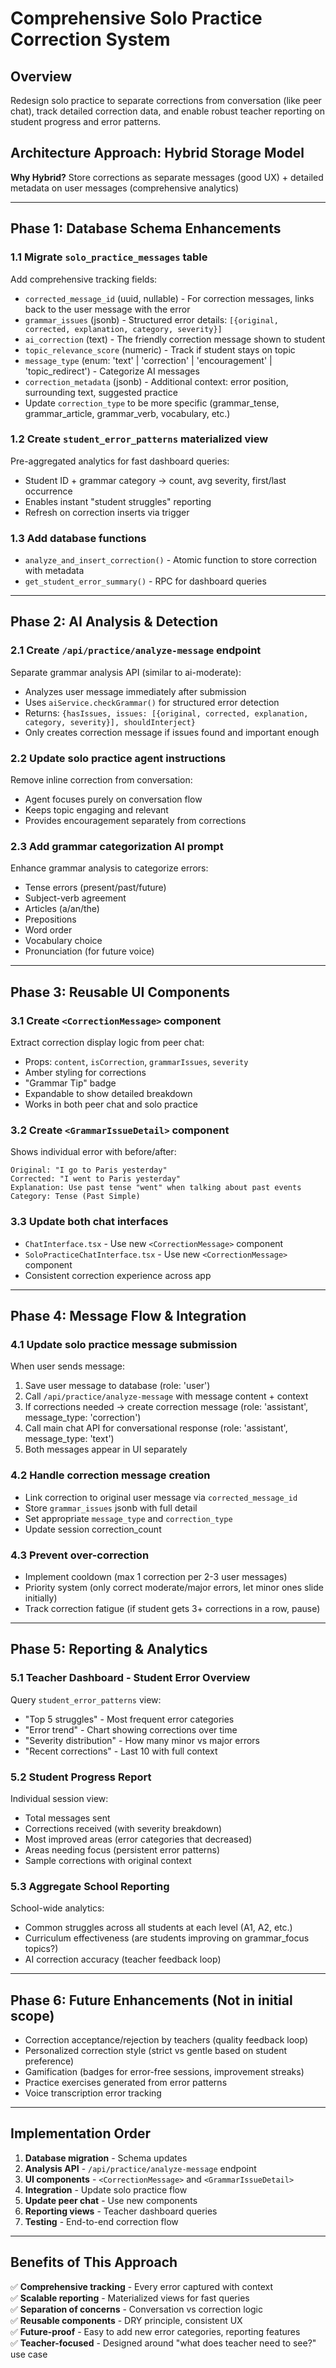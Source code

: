 # Comprehensive Solo Practice Correction System

## Overview

Redesign solo practice to separate corrections from conversation (like peer chat), track detailed correction data, and enable robust teacher reporting on student progress and error patterns.

## Architecture Approach: Hybrid Storage Model

**Why Hybrid?** Store corrections as separate messages (good UX) + detailed metadata on user messages (comprehensive analytics)

---

## Phase 1: Database Schema Enhancements

### 1.1 Migrate `solo_practice_messages` table

Add comprehensive tracking fields:

- `corrected_message_id` (uuid, nullable) - For correction messages, links back to the user message with the error
- `grammar_issues` (jsonb) - Structured error details: `[{original, corrected, explanation, category, severity}]`
- `ai_correction` (text) - The friendly correction message shown to student
- `topic_relevance_score` (numeric) - Track if student stays on topic
- `message_type` (enum: 'text' | 'correction' | 'encouragement' | 'topic_redirect') - Categorize AI messages
- `correction_metadata` (jsonb) - Additional context: error position, surrounding text, suggested practice
- Update `correction_type` to be more specific (grammar_tense, grammar_article, grammar_verb, vocabulary, etc.)

### 1.2 Create `student_error_patterns` materialized view

Pre-aggregated analytics for fast dashboard queries:

- Student ID + grammar category → count, avg severity, first/last occurrence
- Enables instant "student struggles" reporting
- Refresh on correction inserts via trigger

### 1.3 Add database functions

- `analyze_and_insert_correction()` - Atomic function to store correction with metadata
- `get_student_error_summary()` - RPC for dashboard queries

---

## Phase 2: AI Analysis & Detection

### 2.1 Create `/api/practice/analyze-message` endpoint

Separate grammar analysis API (similar to ai-moderate):

- Analyzes user message immediately after submission
- Uses `aiService.checkGrammar()` for structured error detection
- Returns: `{hasIssues, issues: [{original, corrected, explanation, category, severity}], shouldInterject}`
- Only creates correction message if issues found and important enough

### 2.2 Update solo practice agent instructions

Remove inline correction from conversation:

- Agent focuses purely on conversation flow
- Keeps topic engaging and relevant
- Provides encouragement separately from corrections

### 2.3 Add grammar categorization AI prompt

Enhance grammar analysis to categorize errors:

- Tense errors (present/past/future)
- Subject-verb agreement
- Articles (a/an/the)
- Prepositions
- Word order
- Vocabulary choice
- Pronunciation (for future voice)

---

## Phase 3: Reusable UI Components

### 3.1 Create `<CorrectionMessage>` component

Extract correction display logic from peer chat:

- Props: `content`, `isCorrection`, `grammarIssues`, `severity`
- Amber styling for corrections
- "Grammar Tip" badge
- Expandable to show detailed breakdown
- Works in both peer chat and solo practice

### 3.2 Create `<GrammarIssueDetail>` component

Shows individual error with before/after:

```
Original: "I go to Paris yesterday"
Corrected: "I went to Paris yesterday"
Explanation: Use past tense "went" when talking about past events
Category: Tense (Past Simple)
```

### 3.3 Update both chat interfaces

- `ChatInterface.tsx` - Use new `<CorrectionMessage>` component
- `SoloPracticeChatInterface.tsx` - Use new `<CorrectionMessage>` component
- Consistent correction experience across app

---

## Phase 4: Message Flow & Integration

### 4.1 Update solo practice message submission

When user sends message:

1. Save user message to database (role: 'user')
2. Call `/api/practice/analyze-message` with message content + context
3. If corrections needed → create correction message (role: 'assistant', message_type: 'correction')
4. Call main chat API for conversational response (role: 'assistant', message_type: 'text')
5. Both messages appear in UI separately

### 4.2 Handle correction message creation

- Link correction to original user message via `corrected_message_id`
- Store `grammar_issues` jsonb with full detail
- Set appropriate `message_type` and `correction_type`
- Update session correction_count

### 4.3 Prevent over-correction

- Implement cooldown (max 1 correction per 2-3 user messages)
- Priority system (only correct moderate/major errors, let minor ones slide initially)
- Track correction fatigue (if student gets 3+ corrections in a row, pause)

---

## Phase 5: Reporting & Analytics

### 5.1 Teacher Dashboard - Student Error Overview

Query `student_error_patterns` view:

- "Top 5 struggles" - Most frequent error categories
- "Error trend" - Chart showing corrections over time
- "Severity distribution" - How many minor vs major errors
- "Recent corrections" - Last 10 with full context

### 5.2 Student Progress Report

Individual session view:

- Total messages sent
- Corrections received (with severity breakdown)
- Most improved areas (error categories that decreased)
- Areas needing focus (persistent error patterns)
- Sample corrections with original context

### 5.3 Aggregate School Reporting

School-wide analytics:

- Common struggles across all students at each level (A1, A2, etc.)
- Curriculum effectiveness (are students improving on grammar_focus topics?)
- AI correction accuracy (teacher feedback loop)

---

## Phase 6: Future Enhancements (Not in initial scope)

- Correction acceptance/rejection by teachers (quality feedback loop)
- Personalized correction style (strict vs gentle based on student preference)
- Gamification (badges for error-free sessions, improvement streaks)
- Practice exercises generated from error patterns
- Voice transcription error tracking

---

## Implementation Order

1. **Database migration** - Schema updates
2. **Analysis API** - `/api/practice/analyze-message` endpoint
3. **UI components** - `<CorrectionMessage>` and `<GrammarIssueDetail>`
4. **Integration** - Update solo practice flow
5. **Update peer chat** - Use new components
6. **Reporting views** - Teacher dashboard queries
7. **Testing** - End-to-end correction flow

---

## Benefits of This Approach

✅ **Comprehensive tracking** - Every error captured with context  
✅ **Scalable reporting** - Materialized views for fast queries  
✅ **Separation of concerns** - Conversation vs correction logic  
✅ **Reusable components** - DRY principle, consistent UX  
✅ **Future-proof** - Easy to add new error categories, reporting features  
✅ **Teacher-focused** - Designed around "what does teacher need to see?" use case

